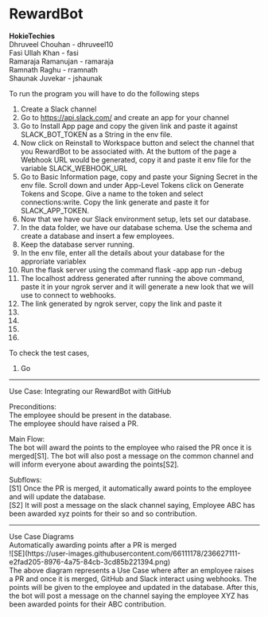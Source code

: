 # RewardBot

**HokieTechies** <br/>
Dhruveel Chouhan - dhruveel10 <br/>
Fasi Ullah Khan - fasi <br/>
Ramaraja Ramanujan - ramaraja <br/>
Ramnath Raghu - rramnath <br/>
Shaunak Juvekar - jshaunak <br/>

To run the program you will have to do the following steps <br/>
1. Create a Slack channel
2. Go to https://api.slack.com/ and create an app for your channel
3. Go to Install App page and copy the given link and paste it against SLACK_BOT_TOKEN as a String in the env file.
4. Now click on Reinstall to Workspace button and select the channel that you RewardBot to be associated with. At the buttom of the page a Webhook URL would be generated, copy it and paste it env file for the variable SLACK_WEBHOOK_URL
5. Go to Basic Information page, copy and paste your Signing Secret in the env file. Scroll down and under App-Level Tokens click on Generate Tokens and Scope. Give a name to the token and select connections:write. Copy the link generate and paste it for SLACK_APP_TOKEN.
6. Now that we have our Slack environment setup, lets set our database.
7. In the data folder, we have our database schema. Use the schema and create a database and insert a few employees.
8. Keep the database server running.
9. In the env file, enter all the details about your database for the approriate variablex
10. Run the flask server using the command flask -app app run -debug
11. The localhost address generated after running the above command, paste it in your ngrok server and it will generate a new look that we will use to connect to webhooks.
12. The link generated by ngrok server, copy the link and paste it  
13. 
14.
15.
16.



To check the test cases,
1. Go

<hr>
Use Case: Integrating our RewardBot with GitHub<br/>

Preconditions:<br/>
The employee should be present in the database.<br/>
The employee should have raised a PR.<br/>

Main Flow:<br/>
The bot will award the points to the employee who raised the PR once it is merged[S1]. The bot will also post a message on the common channel and will inform everyone about awarding the points[S2]. <br/>

Subflows:<br/>
[S1] Once the PR is merged, it automatically award points to the employee and will update the database.<br/>
[S2] It will post a message on the slack channel saying, Employee ABC has been awarded xyz points for their so and so contribution. <br/>

<hr>
Use Case Diagrams <br/>
Automatically awarding points after a PR is merged <br/>
 ![SE](https://user-images.githubusercontent.com/66111178/236627111-e2fad205-8976-4a75-84cb-3cd85b221394.png)
 <br/>
The above diagram represents a Use Case where after an employee raises a PR and once it is merged, GitHub and Slack interact using webhooks. The points will be given to the employee and updated in the database. After this, the bot will post a message on the channel saying the employee XYZ has been awarded points for their ABC contribution.


